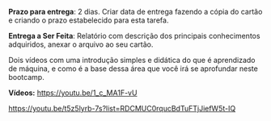 **Prazo para entrega**: 2 dias. Criar data de entrega fazendo a cópia do cartão e criando o prazo estabelecido para esta tarefa.

**Entrega a Ser Feita**: Relatório com descrição dos principais conhecimentos adquiridos, anexar o arquivo ao seu cartão.

Dois vídeos com uma introdução simples e didática do que é aprendizado de máquina, e como é a base dessa área que você irá se aprofundar neste bootcamp.

**Vídeos:**
https://youtu.be/1_c_MA1F-vU

https://youtu.be/t5z5lyrb-7s?list=RDCMUC0rqucBdTuFTjJiefW5t-IQ
